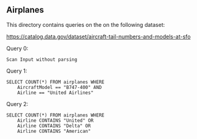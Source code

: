 ## Airplanes

This directory contains queries on the on the following dataset:

https://catalog.data.gov/dataset/aircraft-tail-numbers-and-models-at-sfo

Query 0:

```
Scan Input without parsing
```

Query 1:

```
SELECT COUNT(*) FROM airplanes WHERE
    AircraftModel == "B747-400" AND
    Airline == "United Airlines"
```

Query 2:

```
SELECT COUNT(*) FROM airplanes WHERE
    Airline CONTAINS "United" OR
    Airline CONTAINS "Delta" OR
    Airline CONTAINS "American"
```
